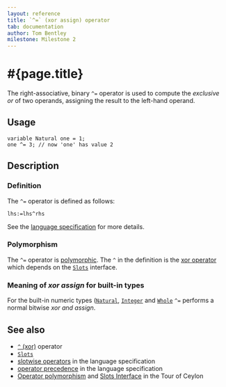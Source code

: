 ```yaml
---
layout: reference
title: `^=` (xor assign) operator
tab: documentation
author: Tom Bentley
milestone: Milestone 2
---
```


# #{page.title}

The right-associative, binary `^=` operator is used to compute the 
*exclusive or* of two operands, assigning the result to the left-hand 
operand.

## Usage 

    variable Natural one = 1;
    one ^= 3; // now 'one' has value 2

## Description

### Definition

The `^=` operator is defined as follows:

    lhs:=lhs^rhs

See the [language specification](#{site.urls.spec}#slotwise) for 
more details.

### Polymorphism

The `^=` operator is [polymorphic](/documentation/reference/operator/operator-polymorphism). 
The `^` in the definition is the [xor operator](../xor) which depends on the 
[`Slots`](../../ceylon.language/Slots) interface.

### Meaning of *xor assign* for built-in types

For the built-in numeric types ([`Natural`](../../ceylon.language/Natural), 
[`Integer`](../../ceylon.language/Integer) and
[`Whole`](../../ceylon.language/Whole) 
`^=` performs a normal bitwise *xor and assign*. 

## See also

* [`^` (xor)](../xor) operator
* [`Slots`](../../ceylon.language/Slots)
* [slotwise operators](#{site.urls.spec}#slotwise) in the 
  language specification
* [operator precedence](#{site.urls.spec}#operatorprecedence) in the 
  language specification
* [Operator polymorphism](/documentation/tour/language-module/#operator_polymorphism) 
  and 
  [Slots Interface](/documentation/tour/language-module/#the_slots_interface) 
  in the Tour of Ceylon

